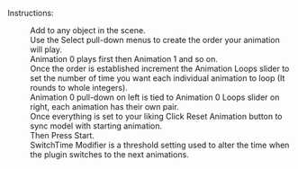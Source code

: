 Instructions:
<p style="margin-left: 40px">
	Add to any object in the scene.<br>
	Use the Select pull-down menus to create the order your animation will play.<br>
	Animation 0 plays first then Animation 1 and so on.<br>
	Once the order is established increment the Animation Loops slider to set the number of time you want each individual animation to loop (It rounds to whole integers).<br>
	Animation 0 pull-down on left is tied to Animation 0 Loops slider on right, each animation has their own pair.<br>
	Once everything is set to your liking Click Reset Animation button to sync model with starting animation.<br>
	Then Press Start.<br>
	SwitchTime Modifier is a threshold setting used to alter the time when the plugin switches to the next animations.<br>
	</p>
